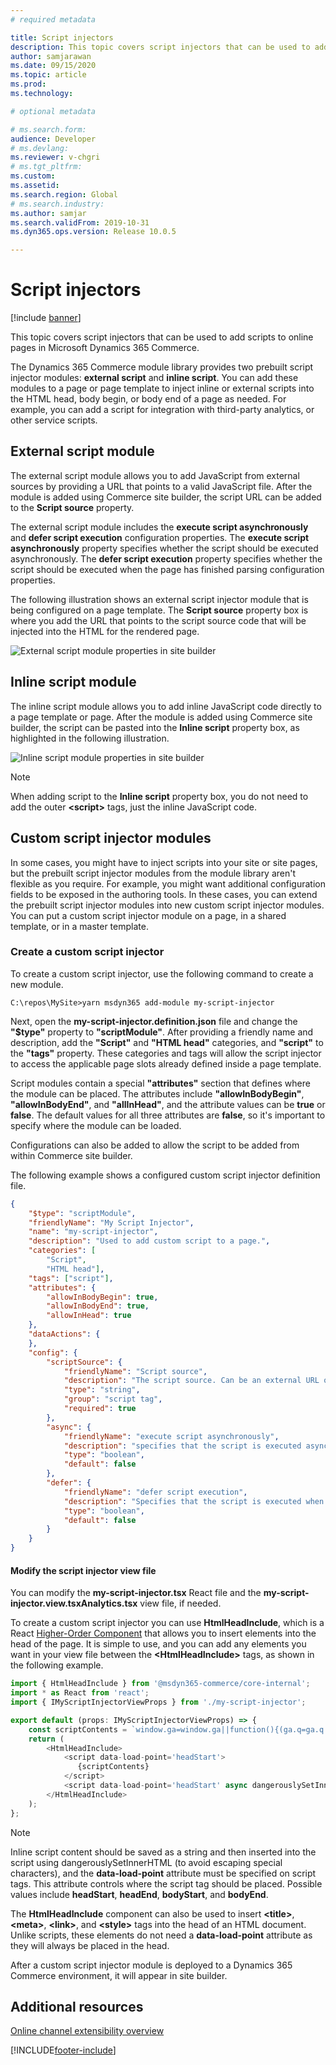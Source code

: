 ```yaml
---
# required metadata

title: Script injectors
description: This topic covers script injectors that can be used to add scripts to online pages in Microsoft Dynamics 365 Commerce.
author: samjarawan
ms.date: 09/15/2020
ms.topic: article
ms.prod: 
ms.technology: 

# optional metadata

# ms.search.form: 
audience: Developer
# ms.devlang: 
ms.reviewer: v-chgri
# ms.tgt_pltfrm: 
ms.custom: 
ms.assetid: 
ms.search.region: Global
# ms.search.industry: 
ms.author: samjar
ms.search.validFrom: 2019-10-31
ms.dyn365.ops.version: Release 10.0.5

---
```

# Script injectors

[!include [banner](../includes/banner.md)]

This topic covers script injectors that can be used to add scripts to online pages in Microsoft Dynamics 365 Commerce.

The Dynamics 365 Commerce module library provides two prebuilt script injector modules: **external script** and **inline script**. You can add these modules to a page or page template to inject inline or external scripts into the HTML head, body begin, or body end of a page as needed. For example, you can add a script for integration with third-party analytics, or other service scripts.

## External script module

The external script module allows you to add JavaScript from external sources by providing a URL that points to a valid JavaScript file. After the module is added using Commerce site builder, the script URL can be added to the **Script source** property.

The external script module includes the **execute script asynchronously** and **defer script execution** configuration properties. The **execute script asynchronously** property specifies whether the script should be executed asynchronously. The **defer script execution** property specifies whether the script should be executed when the page has finished parsing configuration properties.

The following illustration shows an external script injector module that is being configured on a page template. The **Script source** property box is where you add the URL that points to the script source code that will be injected into the HTML for the rendered page.

![External script module properties in site builder](media/script-injector.png)

## Inline script module

The inline script module allows you to add inline JavaScript code directly to a page template or page. After the module is added using Commerce site builder, the script can be pasted into the **Inline script** property box, as highlighted in the following illustration. 

![Inline script module properties in site builder](media/inline-script-injector.png)

> [!NOTE]
> When adding script to the **Inline script** property box, you do not need to add the outer **\<script\>** tags, just the inline JavaScript code.

## Custom script injector modules

In some cases, you might have to inject scripts into your site or site pages, but the prebuilt script injector modules from the module library aren't flexible as you require. For example, you might want additional configuration fields to be exposed in the authoring tools. In these cases, you can extend the prebuilt script injector modules into new custom script injector modules. You can put a custom script injector module on a page, in a shared template, or in a master template.

### Create a custom script injector

To create a custom script injector, use the following command to create a new module. 

```Console
C:\repos\MySite>yarn msdyn365 add-module my-script-injector
```

Next, open the **my-script-injector.definition.json** file and change the **"$type"** property to **"scriptModule"**. After providing a friendly name and description, add the **"Script"** and **"HTML head"** categories, and **"script"** to the **"tags"** property. These categories and tags will allow the script injector to access the applicable page slots already defined inside a page template.

Script modules contain a special **"attributes"** section that defines where the module can be placed. The attributes include **"allowInBodyBegin"**, **"allowInBodyEnd"**, and **"allInHead"**, and the attribute values can be **true** or **false**. The default values for all three attributes are **false**, so it's important to specify where the module can be loaded.

Configurations can also be added to allow the script to be added from within Commerce site builder.  

The following example shows a configured custom script injector definition file.

```json
{
    "$type": "scriptModule",
    "friendlyName": "My Script Injector",
    "name": "my-script-injector",
    "description": "Used to add custom script to a page.",
    "categories": [
        "Script",
        "HTML head"],
    "tags": ["script"],
    "attributes": {
        "allowInBodyBegin": true,
        "allowInBodyEnd": true,
        "allowInHead": true
    },
    "dataActions": {        
    },    
    "config": {
        "scriptSource": {
            "friendlyName": "Script source",
            "description": "The script source. Can be an external URL or a relative URL. Relative URLs are resolved from the public folder",
            "type": "string",
            "group": "script tag",
            "required": true
        },
        "async": {
            "friendlyName": "execute script asynchronously",
            "description": "specifies that the script is executed asynchronously",
            "type": "boolean",
            "default": false
        },
        "defer": {
            "friendlyName": "defer script execution",
            "description": "Specifies that the script is executed when the page has finished parsing",
            "type": "boolean",
            "default": false
        }
    }
}
```

#### Modify the script injector view file

You can modify the **my-script-injector.tsx** React file and the **my-script-injector.view.tsxAnalytics.tsx** view file, if needed. 

To create a custom script injector you can use **HtmlHeadInclude**, which is a React [Higher-Order Component](https://reactjs.org/docs/higher-order-components.html) that allows you to insert elements into the head of the page. It is simple to use, and you can add any elements you want in your view file between the **\<HtmlHeadInclude\>** tags, as shown in the following example.

```typescript
import { HtmlHeadInclude } from '@msdyn365-commerce/core-internal';
import * as React from 'react';
import { IMyScriptInjectorViewProps } from './my-script-injector';

export default (props: IMyScriptInjectorViewProps) => {
    const scriptContents = `window.ga=window.ga||function(){(ga.q=ga.q||[]).push(arguments)};ga.l=+new Date;ga('create', 'UA-XXXXX-Y', 'auto');ga('send', 'pageview')`;
    return (
        <HtmlHeadInclude>
            <script data-load-point='headStart'>
               {scriptContents}
            </script>
            <script data-load-point='headStart' async dangerouslySetInnerHTML={{ __html: props.config.scriptSource}} />
        </HtmlHeadInclude>
    );
};
```

> [!NOTE]
> Inline script content should be saved as a string and then inserted into the script using dangerouslySetInnerHTML (to avoid escaping special characters), and the **data-load-point** attribute must be specified on script tags. This attribute controls where the script tag should be placed. Possible values include **headStart**, **headEnd**, **bodyStart**, and **bodyEnd**.

The **HtmlHeadInclude** component can also be used to insert **\<title\>**, **\<meta\>**, **\<link\>**, and **\<style\>** tags into the head of an HTML document. Unlike scripts, these elements do not need a **data-load-point** attribute as they will always be placed in the head.

After a custom script injector module is deployed to a Dynamics 365 Commerce environment, it will appear in site builder.

## Additional resources

[Online channel extensibility overview](overview.md)


[!INCLUDE[footer-include](../../includes/footer-banner.md)]
